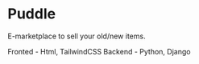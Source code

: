 # Puddle
E-marketplace to sell your old/new items.

Fronted - Html, TailwindCSS
Backend - Python, Django
